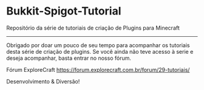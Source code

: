 # Bukkit-Spigot-Tutorial
Repositório da série de tutoriais de criação de Plugins para Minecraft 
 ______________________________________________________________________
 
 Obrigado por doar um pouco de seu tempo para acompanhar os tutoriais desta série de criação de plugins. Se você ainda não teve acesso à serie e deseja acompanhar, basta entrar no nosso fórum.
 
 Fórum ExploreCraft
 https://forum.explorecraft.com.br/forum/29-tutoriais/ 
 
 Desenvolvimento & Diversão! 
